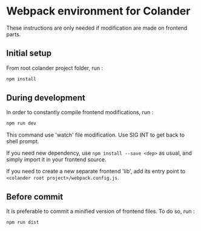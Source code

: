 # Webpack environment for Colander

These instructions are only needed if modification are made on frontend parts. 

## Initial setup

From root colander project folder, run :
```bash
npm install
```

## During development

In order to constantly compile frontend modifications, run :
```bash
npm run dev
```
This command use 'watch' file modification. Use SIG INT to get back to shell prompt.

If you need new dependency, use `npm install --save <dep>` as usual, and simply import it in your frontend source.

If you need to create a new separate frontend 'lib', add its entry point to `<colander root project>/webpack.config.js`.

## Before commit

It is preferable to commit a minified version of frontend files.
To do so, run :
```bash
npm run dist
```

